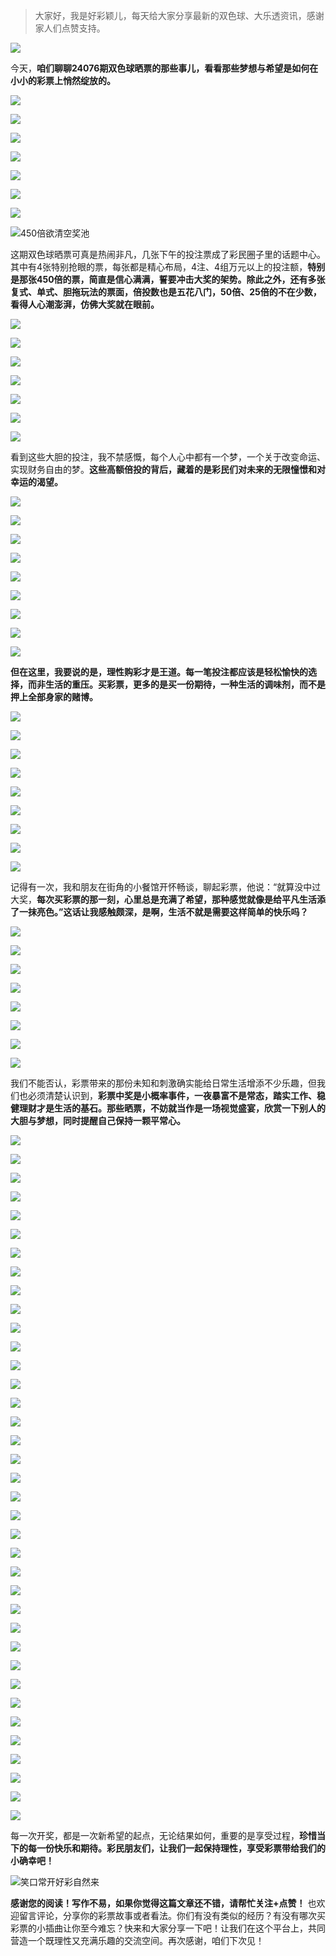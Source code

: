 > 大家好，我是好彩颖儿，每天给大家分享最新的双色球、大乐透资讯，感谢家人们点赞支持。

![](https://cdn.jsdelivr.net/gh/wangwenjie1314/PicCDN/2024-6-20/1718847632947-image.png)


今天，**咱们聊聊24076期双色球晒票的那些事儿，看看那些梦想与希望是如何在小小的彩票上悄然绽放的。**


![](https://cdn.jsdelivr.net/gh/wangwenjie1314/PicCDN/2024-7-4/1720079497537-image.png)


![](https://cdn.jsdelivr.net/gh/wangwenjie1314/PicCDN/2024-7-4/1720079507251-image.png)

![](https://cdn.jsdelivr.net/gh/wangwenjie1314/PicCDN/2024-7-4/1720079520847-image.png)


![](https://cdn.jsdelivr.net/gh/wangwenjie1314/PicCDN/2024-7-4/1720079543989-image.png)


![](https://cdn.jsdelivr.net/gh/wangwenjie1314/PicCDN/2024-7-4/1720079559151-image.png)


![](https://cdn.jsdelivr.net/gh/wangwenjie1314/PicCDN/2024-7-4/1720079570344-image.png)


![](https://cdn.jsdelivr.net/gh/wangwenjie1314/PicCDN/2024-7-4/1720079582932-image.png)

![450倍欲清空奖池](https://cdn.jsdelivr.net/gh/wangwenjie1314/PicCDN/2024-7-4/1720076281876-image.png)


这期双色球晒票可真是热闹非凡，几张下午的投注票成了彩民圈子里的话题中心。其中有4张特别抢眼的票，每张都是精心布局，4注、4组万元以上的投注额，**特别是那张450倍的票，简直是信心满满，誓要冲击大奖的架势。除此之外，还有多张复式、单式、胆拖玩法的票面，倍投数也是五花八门，50倍、25倍的不在少数，看得人心潮澎湃，仿佛大奖就在眼前。**


![](https://cdn.jsdelivr.net/gh/wangwenjie1314/PicCDN/2024-7-4/1720079612310-image.png)



![](https://cdn.jsdelivr.net/gh/wangwenjie1314/PicCDN/2024-7-4/1720079647031-image.png)

![](https://cdn.jsdelivr.net/gh/wangwenjie1314/PicCDN/2024-7-4/1720079620408-image.png)


![](https://cdn.jsdelivr.net/gh/wangwenjie1314/PicCDN/2024-7-4/1720079636195-image.png)


![](https://cdn.jsdelivr.net/gh/wangwenjie1314/PicCDN/2024-7-4/1720079671654-image.png)


![](https://cdn.jsdelivr.net/gh/wangwenjie1314/PicCDN/2024-7-4/1720079681007-image.png)

![](https://cdn.jsdelivr.net/gh/wangwenjie1314/PicCDN/2024-7-4/1720079689118-image.png)


看到这些大胆的投注，我不禁感慨，每个人心中都有一个梦，一个关于改变命运、实现财务自由的梦。**这些高额倍投的背后，藏着的是彩民们对未来的无限憧憬和对幸运的渴望。**


![](https://cdn.jsdelivr.net/gh/wangwenjie1314/PicCDN/2024-7-4/1720079714419-image.png)

![](https://cdn.jsdelivr.net/gh/wangwenjie1314/PicCDN/2024-7-4/1720079698618-image.png)


![](https://cdn.jsdelivr.net/gh/wangwenjie1314/PicCDN/2024-7-4/1720079732587-image.png)

![](https://cdn.jsdelivr.net/gh/wangwenjie1314/PicCDN/2024-7-4/1720079740470-image.png)

![](https://cdn.jsdelivr.net/gh/wangwenjie1314/PicCDN/2024-7-4/1720079748897-image.png)


![](https://cdn.jsdelivr.net/gh/wangwenjie1314/PicCDN/2024-7-4/1720079766086-image.png)

![](https://cdn.jsdelivr.net/gh/wangwenjie1314/PicCDN/2024-7-4/1720079774075-image.png)


![](https://cdn.jsdelivr.net/gh/wangwenjie1314/PicCDN/2024-7-4/1720079782196-image.png)


![](https://cdn.jsdelivr.net/gh/wangwenjie1314/PicCDN/2024-7-4/1720079799792-image.png)


**但在这里，我要说的是，理性购彩才是王道。每一笔投注都应该是轻松愉快的选择，而非生活的重压。买彩票，更多的是买一份期待，一种生活的调味剂，而不是押上全部身家的赌博。**


![](https://cdn.jsdelivr.net/gh/wangwenjie1314/PicCDN/2024-7-4/1720079808809-image.png)

![](https://cdn.jsdelivr.net/gh/wangwenjie1314/PicCDN/2024-7-4/1720079841266-image.png)


![](https://cdn.jsdelivr.net/gh/wangwenjie1314/PicCDN/2024-7-4/1720079855518-image.png)


![](https://cdn.jsdelivr.net/gh/wangwenjie1314/PicCDN/2024-7-4/1720079867177-image.png)


![](https://cdn.jsdelivr.net/gh/wangwenjie1314/PicCDN/2024-7-4/1720079874871-image.png)

![](https://cdn.jsdelivr.net/gh/wangwenjie1314/PicCDN/2024-7-4/1720079884639-image.png)


![](https://cdn.jsdelivr.net/gh/wangwenjie1314/PicCDN/2024-7-4/1720079892512-image.png)


![](https://cdn.jsdelivr.net/gh/wangwenjie1314/PicCDN/2024-7-4/1720079902131-image.png)


![](https://cdn.jsdelivr.net/gh/wangwenjie1314/PicCDN/2024-7-4/1720079909527-image.png)


记得有一次，我和朋友在街角的小餐馆开怀畅谈，聊起彩票，他说：“就算没中过大奖，**每次买彩票的那一刻，心里总是充满了希望，那种感觉就像是给平凡生活添了一抹亮色。”这话让我感触颇深，是啊，生活不就是需要这样简单的快乐吗？**


![](https://cdn.jsdelivr.net/gh/wangwenjie1314/PicCDN/2024-7-4/1720079916884-image.png)


![](https://cdn.jsdelivr.net/gh/wangwenjie1314/PicCDN/2024-7-4/1720079924214-image.png)

![](https://cdn.jsdelivr.net/gh/wangwenjie1314/PicCDN/2024-7-4/1720079949662-image.png)

![](https://cdn.jsdelivr.net/gh/wangwenjie1314/PicCDN/2024-7-4/1720079969280-image.png)


![](https://cdn.jsdelivr.net/gh/wangwenjie1314/PicCDN/2024-7-4/1720079976794-image.png)


![](https://cdn.jsdelivr.net/gh/wangwenjie1314/PicCDN/2024-7-4/1720079987491-image.png)

![](https://cdn.jsdelivr.net/gh/wangwenjie1314/PicCDN/2024-7-4/1720080002578-image.png)


![](https://cdn.jsdelivr.net/gh/wangwenjie1314/PicCDN/2024-7-4/1720080012495-image.png)


我们不能否认，彩票带来的那份未知和刺激确实能给日常生活增添不少乐趣，但我们也必须清楚认识到，**彩票中奖是小概率事件，一夜暴富不是常态，踏实工作、稳健理财才是生活的基石。那些晒票，不妨就当作是一场视觉盛宴，欣赏一下别人的大胆与梦想，同时提醒自己保持一颗平常心。**


![](https://cdn.jsdelivr.net/gh/wangwenjie1314/PicCDN/2024-7-4/1720080054651-image.png)

![](https://cdn.jsdelivr.net/gh/wangwenjie1314/PicCDN/2024-7-4/1720080048933-image.png)

![](https://cdn.jsdelivr.net/gh/wangwenjie1314/PicCDN/2024-7-4/1720080042450-image.png)

![](https://cdn.jsdelivr.net/gh/wangwenjie1314/PicCDN/2024-7-4/1720080035126-image.png)

![](https://cdn.jsdelivr.net/gh/wangwenjie1314/PicCDN/2024-7-4/1720080027118-image.png)

![](https://cdn.jsdelivr.net/gh/wangwenjie1314/PicCDN/2024-7-4/1720080019976-image.png)


![](https://cdn.jsdelivr.net/gh/wangwenjie1314/PicCDN/2024-7-4/1720080066273-image.png)


![](https://cdn.jsdelivr.net/gh/wangwenjie1314/PicCDN/2024-7-4/1720080074741-image.png)

![](https://cdn.jsdelivr.net/gh/wangwenjie1314/PicCDN/2024-7-4/1720080084290-image.png)


![](https://cdn.jsdelivr.net/gh/wangwenjie1314/PicCDN/2024-7-4/1720080091291-image.png)


![](https://cdn.jsdelivr.net/gh/wangwenjie1314/PicCDN/2024-7-4/1720080102214-image.png)

![](https://cdn.jsdelivr.net/gh/wangwenjie1314/PicCDN/2024-7-4/1720080111314-image.png)


![](https://cdn.jsdelivr.net/gh/wangwenjie1314/PicCDN/2024-7-4/1720080124997-image.png)


![](https://cdn.jsdelivr.net/gh/wangwenjie1314/PicCDN/2024-7-4/1720080134857-image.png)


![](https://cdn.jsdelivr.net/gh/wangwenjie1314/PicCDN/2024-7-4/1720080142751-image.png)


![](https://cdn.jsdelivr.net/gh/wangwenjie1314/PicCDN/2024-7-4/1720080150791-image.png)


![](https://cdn.jsdelivr.net/gh/wangwenjie1314/PicCDN/2024-7-4/1720080159407-image.png)


![](https://cdn.jsdelivr.net/gh/wangwenjie1314/PicCDN/2024-7-4/1720080215087-image.png)

![](https://cdn.jsdelivr.net/gh/wangwenjie1314/PicCDN/2024-7-4/1720080207951-image.png)

![](https://cdn.jsdelivr.net/gh/wangwenjie1314/PicCDN/2024-7-4/1720080194760-image.png)

![](https://cdn.jsdelivr.net/gh/wangwenjie1314/PicCDN/2024-7-4/1720080187760-image.png)


![](https://cdn.jsdelivr.net/gh/wangwenjie1314/PicCDN/2024-7-4/1720080174562-image.png)


![](https://cdn.jsdelivr.net/gh/wangwenjie1314/PicCDN/2024-7-4/1720080230314-image.png)


![](https://cdn.jsdelivr.net/gh/wangwenjie1314/PicCDN/2024-7-4/1720080260740-image.png)

![](https://cdn.jsdelivr.net/gh/wangwenjie1314/PicCDN/2024-7-4/1720080251976-image.png)

![](https://cdn.jsdelivr.net/gh/wangwenjie1314/PicCDN/2024-7-4/1720080245718-image.png)


![](https://cdn.jsdelivr.net/gh/wangwenjie1314/PicCDN/2024-7-4/1720080270592-image.png)

![](https://cdn.jsdelivr.net/gh/wangwenjie1314/PicCDN/2024-7-4/1720080280207-image.png)


![](https://cdn.jsdelivr.net/gh/wangwenjie1314/PicCDN/2024-7-4/1720080288422-image.png)

![](https://cdn.jsdelivr.net/gh/wangwenjie1314/PicCDN/2024-7-4/1720080300594-image.png)


![](https://cdn.jsdelivr.net/gh/wangwenjie1314/PicCDN/2024-7-4/1720080378295-image.png)

![](https://cdn.jsdelivr.net/gh/wangwenjie1314/PicCDN/2024-7-4/1720080361543-image.png)


![](https://cdn.jsdelivr.net/gh/wangwenjie1314/PicCDN/2024-7-4/1720080345946-image.png)

![](https://cdn.jsdelivr.net/gh/wangwenjie1314/PicCDN/2024-7-4/1720080339177-image.png)

![](https://cdn.jsdelivr.net/gh/wangwenjie1314/PicCDN/2024-7-4/1720080330841-image.png)

![](https://cdn.jsdelivr.net/gh/wangwenjie1314/PicCDN/2024-7-4/1720080319476-image.png)

![](https://cdn.jsdelivr.net/gh/wangwenjie1314/PicCDN/2024-7-4/1720080310543-image.png)


每一次开奖，都是一次新希望的起点，无论结果如何，重要的是享受过程，**珍惜当下的每一份快乐和期待。彩民朋友们，让我们一起保持理性，享受彩票带给我们的小确幸吧！**


![笑口常开好彩自然来](https://cdn.jsdelivr.net/gh/wangwenjie1314/PicCDN/2024-7-4/1720080458651-image.png)


**感谢您的阅读！写作不易，如果你觉得这篇文章还不错，请帮忙关注+点赞！** 也欢迎留言评论，分享你的彩票故事或者看法。你们有没有类似的经历？有没有哪次买彩票的小插曲让你至今难忘？快来和大家分享一下吧！让我们在这个平台上，共同营造一个既理性又充满乐趣的交流空间。再次感谢，咱们下次见！